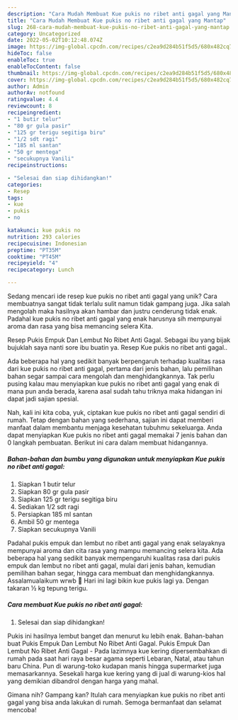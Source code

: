 ```yaml
---
description: "Cara Mudah Membuat Kue pukis no ribet anti gagal yang Mantap"
title: "Cara Mudah Membuat Kue pukis no ribet anti gagal yang Mantap"
slug: 268-cara-mudah-membuat-kue-pukis-no-ribet-anti-gagal-yang-mantap
category: Uncategorized
date: 2022-05-02T10:12:48.074Z
image: https://img-global.cpcdn.com/recipes/c2ea9d284b51f5d5/680x482cq70/kue-pukis-no-ribet-anti-gagal-foto-resep-utama.jpg
hideToc: false
enableToc: true
enableTocContent: false
thumbnail: https://img-global.cpcdn.com/recipes/c2ea9d284b51f5d5/680x482cq70/kue-pukis-no-ribet-anti-gagal-foto-resep-utama.jpg
cover: https://img-global.cpcdn.com/recipes/c2ea9d284b51f5d5/680x482cq70/kue-pukis-no-ribet-anti-gagal-foto-resep-utama.jpg
author: Admin
authorAv: notfound
ratingvalue: 4.4
reviewcount: 8
recipeingredient:
- "1 butir telur"
- "80 gr gula pasir"
- "125 gr terigu segitiga biru"
- "1/2 sdt ragi"
- "185 ml santan"
- "50 gr mentega"
- "secukupnya Vanili"
recipeinstructions:

- "Selesai dan siap dihidangkan!"
categories:
- Resep
tags:
- kue
- pukis
- no

katakunci: kue pukis no 
nutrition: 293 calories
recipecuisine: Indonesian
preptime: "PT35M"
cooktime: "PT45M"
recipeyield: "4"
recipecategory: Lunch

---
```





Sedang mencari ide resep kue pukis no ribet anti gagal yang unik? Cara membuatnya sangat tidak terlalu sulit namun tidak gampang juga. Jika salah mengolah maka hasilnya akan hambar dan justru cenderung tidak enak. Padahal kue pukis no ribet anti gagal yang enak harusnya sih mempunyai aroma dan rasa yang bisa memancing selera Kita.





Resep Pukis Empuk Dan Lembut No Ribet Anti Gagal. Sebagai ibu yang bijak bujuklah saya nanti sore ibu buatin ya. Resep Kue pukis no ribet anti gagal..

Ada beberapa hal yang sedikit banyak berpengaruh terhadap kualitas rasa dari kue pukis no ribet anti gagal, pertama dari jenis bahan, lalu pemilihan bahan segar sampai cara mengolah dan menghidangkannya. Tak perlu pusing kalau mau menyiapkan kue pukis no ribet anti gagal yang enak di mana pun anda berada, karena asal sudah tahu triknya maka hidangan ini dapat jadi sajian spesial.






Nah, kali ini kita coba, yuk, ciptakan kue pukis no ribet anti gagal sendiri di rumah. Tetap dengan bahan yang sederhana, sajian ini dapat memberi manfaat dalam membantu menjaga kesehatan tubuhmu sekeluarga. Anda dapat menyiapkan Kue pukis no ribet anti gagal memakai 7 jenis bahan dan 0 langkah pembuatan. Berikut ini cara dalam membuat hidangannya.

<!--inarticleads1-->

##### Bahan-bahan dan bumbu yang digunakan untuk menyiapkan Kue pukis no ribet anti gagal:

1. Siapkan 1 butir telur
1. Siapkan 80 gr gula pasir
1. Siapkan 125 gr terigu segitiga biru
1. Sediakan 1/2 sdt ragi
1. Persiapkan 185 ml santan
1. Ambil 50 gr mentega
1. Siapkan secukupnya Vanili


Padahal pukis empuk dan lembut no ribet anti gagal yang enak selayaknya mempunyai aroma dan cita rasa yang mampu memancing selera kita. Ada beberapa hal yang sedikit banyak mempengaruhi kualitas rasa dari pukis empuk dan lembut no ribet anti gagal, mulai dari jenis bahan, kemudian pemilihan bahan segar, hingga cara membuat dan menghidangkannya. Assalamualaikum wrwb 🙏 ️Hari ini lagi bikin kue pukis lagi ya. Dengan takaran ½ kg tepung terigu. 

<!--inarticleads2-->

##### Cara membuat Kue pukis no ribet anti gagal:


1. Selesai dan siap dihidangkan!

Pukis ini hasilnya lembut banget dan menurut ku lebih enak. Bahan-bahan buat Pukis Empuk Dan Lembut No Ribet Anti Gagal. Pukis Empuk Dan Lembut No Ribet Anti Gagal - Pada lazimnya kue kering dipersembahkan di rumah pada saat hari raya besar agama seperti Lebaran, Natal, atau tahun baru China. Pun di warung-toko kudapan manis hingga supermarket juga memasarkannya. Sesekali harga kue kering yang di jual di warung-kios hal yang demikian dibandrol dengan harga yang mahal. 

Gimana nih? Gampang kan? Itulah cara menyiapkan kue pukis no ribet anti gagal yang bisa anda lakukan di rumah. Semoga bermanfaat dan selamat mencoba!
